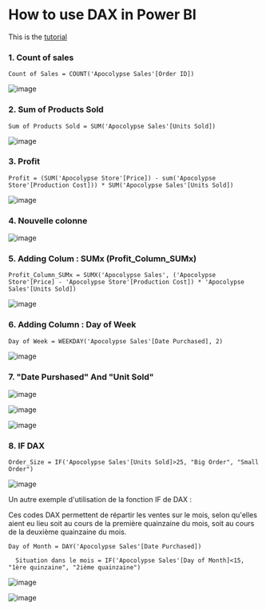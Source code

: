 # How to use DAX in Power BI

This is the [tutorial](https://www.youtube.com/watch?v=vcijg0gUXSg&list=PLUaB-1hjhk8FE_XZ87vPPSfHqb6OcM0cF&index=37&t=23s)


### 1. Count of sales
```dax
Count of Sales = COUNT('Apocolypse Sales'[Order ID])
```
![image](https://github.com/user-attachments/assets/b0413561-8cc7-4a6c-a3ff-9ce35348cbfc)


### 2. Sum of Products Sold
```dax
Sum of Products Sold = SUM('Apocolypse Sales'[Units Sold])
```
![image](https://github.com/user-attachments/assets/6b44328f-049f-409e-a0c8-2aa5a03b340f)


### 3. Profit
```dax
Profit = (SUM('Apocolypse Store'[Price]) - sum('Apocolypse Store'[Production Cost])) * SUM('Apocolypse Sales'[Units Sold])
```
![image](https://github.com/user-attachments/assets/d548a787-4c04-4455-b925-1a1b405c75f0)


### 4. Nouvelle colonne
![image](https://github.com/user-attachments/assets/2085f310-4193-43fc-8d63-f5d7c6e282b1)


### 5. Adding Colum : SUMx (Profit_Column_SUMx)
```dax
Profit_Column_SUMx = SUMX('Apocolypse Sales', ('Apocolypse Store'[Price] - 'Apocolypse Store'[Production Cost]) * 'Apocolypse Sales'[Units Sold])
```
![image](https://github.com/user-attachments/assets/b89cd72a-c568-4b4f-9de9-06d81a03cb93)


### 6. Adding Column : Day of Week
```dax
Day of Week = WEEKDAY('Apocolypse Sales'[Date Purchased], 2)
```
![image](https://github.com/user-attachments/assets/fc2c8772-369a-415e-b3cd-b7c57b7ccb45)


### 7. "Date Purshased" And "Unit Sold"
![image](https://github.com/user-attachments/assets/f0ab9dc8-3fae-4764-9d67-180143926850)

![image](https://github.com/user-attachments/assets/332df684-c00f-4159-8f59-1263ba89effc)

![image](https://github.com/user-attachments/assets/e27af106-81fd-42a4-8d86-73ab98edc147)


### 8. IF DAX
```dax
Order_Size = IF('Apocolypse Sales'[Units Sold]>25, "Big Order", "Small Order")
```
![image](https://github.com/user-attachments/assets/8973cb3b-65fb-45c4-898a-931151c66646)

Un autre exemple d'utilisation de la fonction IF de DAX :

Ces codes DAX permettent de répartir les ventes sur le mois, selon qu'elles aient eu lieu soit au cours de la première quainzaine du mois, soit au cours de la deuxième quainzaine du mois.

```DAX
Day of Month = DAY('Apocolypse Sales'[Date Purchased])
```

```DAX
  Situation dans le mois = IF('Apocolypse Sales'[Day of Month]<15, "1ère quinzaine", "2ième quainzaine")
```

![image](https://github.com/user-attachments/assets/a4d861b4-9483-4ba1-8416-4b33cb1ba4e0)

![image](https://github.com/user-attachments/assets/7c4d62f5-492d-4bc7-b6ee-d4d03ff03d98)
